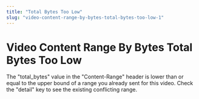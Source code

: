 ```yaml
---
title: "Total Bytes Too Low"
slug: "video-content-range-by-bytes-total-bytes-too-low-1"
---
```


Video Content Range By Bytes Total Bytes Too Low
================================================

The "total_bytes" value in the "Content-Range" header is lower than or equal to the upper bound of a range you already sent for this video. Check the "detail" key to see the existing conflicting range.
